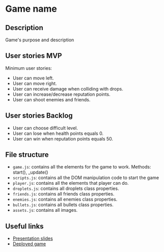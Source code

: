 # Game name

<!-- When you finish, add a nice screenshot of your game -->
<!--[<img src="./img/page.png">]()-->

## Description

Game's purpose and description

## User stories MVP

Minimum user stories:

- User can move left.
- User can move right.
- User can receive damage when colliding with drops.
- User can increase/decrease reputation points.
- User can shoot enemies and friends.

## User stories Backlog

- User can choose difficult level.
- User can lose when health points equals 0.
- User can win when reputation points equals 50.

## File structure

- <code>game.js</code>: contains all the elements for the game to work. Methods: start(), \_update()
- <code>scripts.js</code>: contains all the DOM manipulation code to start the game
- <code>player.js</code>: contains all the elements that player can do. 
- <code>droplets.js</code>: contains all droplets class properties.
- <code>friends.js</code>: contains all friends class properties.
- <code>enemies.js</code>: contains all enemies class properties.
- <code>bullets.js</code>: contains all bullets class properties.
- <code>assets.js</code>: contains all images.

## Useful links

<!-- When you finish, add these links and commit -->

- [Presentation slides]()
- [Deployed game]()


